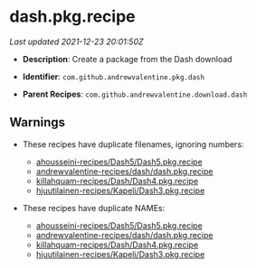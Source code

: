 # dash.pkg.recipe

_Last updated 2021-12-23 20:01:50Z_

- **Description**: Create a package from the Dash download

- **Identifier**: `com.github.andrewvalentine.pkg.dash`

- **Parent Recipes**: `com.github.andrewvalentine.download.dash`


## Warnings

- These recipes have duplicate filenames, ignoring numbers:
    - [ahousseini-recipes/Dash5/Dash5.pkg.recipe](/autopkg-dupe-tracker/ahousseini-recipes/Dash5/Dash5.pkg.recipe)
    - [andrewvalentine-recipes/dash/dash.pkg.recipe](/autopkg-dupe-tracker/andrewvalentine-recipes/dash/dash.pkg.recipe)
    - [killahquam-recipes/Dash/Dash4.pkg.recipe](/autopkg-dupe-tracker/killahquam-recipes/Dash/Dash4.pkg.recipe)
    - [hjuutilainen-recipes/Kapeli/Dash3.pkg.recipe](/autopkg-dupe-tracker/hjuutilainen-recipes/Kapeli/Dash3.pkg.recipe)

- These recipes have duplicate NAMEs:
    - [ahousseini-recipes/Dash5/Dash5.pkg.recipe](/autopkg-dupe-tracker/ahousseini-recipes/Dash5/Dash5.pkg.recipe)
    - [andrewvalentine-recipes/dash/dash.pkg.recipe](/autopkg-dupe-tracker/andrewvalentine-recipes/dash/dash.pkg.recipe)
    - [killahquam-recipes/Dash/Dash4.pkg.recipe](/autopkg-dupe-tracker/killahquam-recipes/Dash/Dash4.pkg.recipe)
    - [hjuutilainen-recipes/Kapeli/Dash3.pkg.recipe](/autopkg-dupe-tracker/hjuutilainen-recipes/Kapeli/Dash3.pkg.recipe)